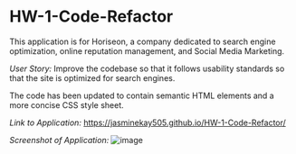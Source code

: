 # HW-1-Code-Refactor
This application is for Horiseon, a company dedicated to search engine optimization, online reputation management, and Social Media Marketing. 

*User Story:*
Improve the codebase so that it follows usability standards so that the site is optimized for search engines. 

The code has been updated to contain semantic HTML elements and a more concise CSS style sheet.

*Link to Application:*
https://jasminekay505.github.io/HW-1-Code-Refactor/

*Screenshot of Application:*
![image](https://user-images.githubusercontent.com/74380703/102679424-b12d4080-4164-11eb-94b9-022122881b44.png)